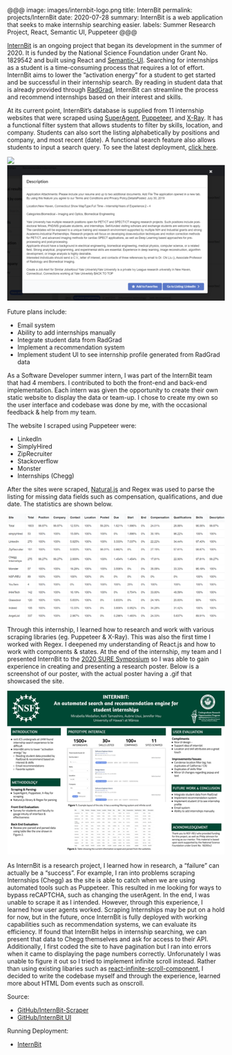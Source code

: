 @@@
image: images/internbit-logo.png
title: InternBit
permalink: projects/InternBit
date: 2020-07-28
summary: InternBit is a web application that seeks to make internship searching easier.
labels: Summer Research Project, React, Semantic UI, Puppeteer 
@@@

[InternBit](https://radgrad.github.io/docs/internbit/goals/) is an ongoing project that began its development in the summer of 2020. It is funded by the National Science Foundation under Grant No. 1829542 and built using React and [Semantic-UI](https://react.semantic-ui.com/). Searching for internships as a student is a time-consuming process that requires a lot of effort. InternBit aims to lower the ”activation energy” for a student to get started and be successful in their internship search. By reading in student data that is already provided through [RadGrad](https://www.radgrad.org/), InternBit can streamline the process and recommend internships based on their interest and skills.

At its current point, InternBit’s database is supplied from 11 internship websites that were scraped using [SuperAgent](https://www.npmjs.com/package/superagent), [Puppeteer](https://github.com/puppeteer/puppeteer), and [X-Ray](https://github.com/matthewmueller/x-ray). It has a functional filter system that allows students to filter by skills, location, and company. Students can also sort the listing alphabetically by positions and company, and most recent (date). A functional search feature also allows students to input a search query. To see the latest deployment, [click here](https://radgrad.github.io/internbit-ui-jh/). 

<img class="ui huge image" src="/images/layout.gif"> 
<img class="ui huge image" src="/images/description.png"> 

Future plans include: 
* Email system
* Ability to add internships manually
* Integrate student data from RadGrad
* Implement a recommendation system
* Implement student UI to see internship profile generated from RadGrad data

As a Software Developer summer intern, I was part of the InternBit team that had 4 members. I contributed to both the front-end and back-end implementation. Each intern was given the opportunity to create their own static website to display the data or team-up. I chose to create my own so the user interface and codebase was done by me, with the occasional feedback & help from my team. 

The website I scraped using Puppeteer were:
* LinkedIn
* SimplyHired
* ZipRecruiter
* Stackoverflow
* Monster
* Internships (Chegg)

After the sites were scraped, [Natural.js](https://github.com/NaturalNode/natural) and Regex was used to parse the listing for missing data fields such as compensation, qualifications, and due date. The statistics are shown below.

<img class="ui huge image" src="/images/statistics.png"> 

Through this internship, I learned how to research and work with various scraping libraries (eg. Puppeteer & X-Ray). This was also the first time I worked with Regex. I deepened my understanding of React.js and how to work with components & states. At the end of the internship, my team and I presented InternBit to the [2020 SURE Symposium](https://manoa.hawaii.edu/undergrad/urop/summer-undergraduate-research-experience-sure/sure-symposium-3/) so I was able to gain experience in creating and presenting a research poster. Below is a screenshot of our poster, with the actual poster having a .gif that showcased the site.

<img class="ui huge image" src="/images/SURE Conference Poster.jpg"> 

As InternBit is a research project, I learned how in research, a “failure” can actually be a “success”. For example, I ran into problems scraping Internships (Chegg) as the site is able to catch when we are using automated tools such as Puppeteer. This resulted in me looking for ways to bypass reCAPTCHA, such as changing the userAgent. In the end, I was unable to scrape it as I intended. However, through this experience, I learned how user agents worked. Scraping Internships may be put on a hold for now, but in the future, once InternBit is fully deployed with working capabilities such as recommendation systems, we can evaluate its efficiency. If found that InternBit helps in internship searching, we can present that data to Chegg themselves and ask for access to their API. Additionally, I first coded the site to have pagination but I ran into errors when it came to displaying the page numbers correctly. Unforunately I was unable to figure it out so I tried to implement infinite scroll instead. Rather than using existing libaries such as [react-infinite-scroll-component](https://www.npmjs.com/package/react-infinite-scroll-component), I decided to write the codebase myself and through the experience, learned more about HTML Dom events such as onscroll.

Source: 
* <a href="https://github.com/radgrad/internbit-scraper-jh-puppeteer"><i class="large github icon"></i>GitHub/InternBit-Scraper</a>
* <a href="https://github.com/radgrad/internbit-ui-jh"><i class="large github icon"></i>GitHub/InternBit UI</a>

Running Deployment: 
* [InternBit](https://radgrad.github.io/internbit-ui-jh/)

